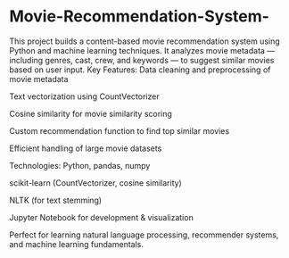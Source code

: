 # Movie-Recommendation-System-
This project builds a content-based movie recommendation system using Python and machine learning techniques. It analyzes movie metadata — including genres, cast, crew, and keywords — to suggest similar movies based on user input.
Key Features:
Data cleaning and preprocessing of movie metadata

Text vectorization using CountVectorizer

Cosine similarity for movie similarity scoring

Custom recommendation function to find top similar movies

Efficient handling of large movie datasets

Technologies:
Python, pandas, numpy

scikit-learn (CountVectorizer, cosine similarity)

NLTK (for text stemming)

Jupyter Notebook for development & visualization

Perfect for learning natural language processing, recommender systems, and machine learning fundamentals.
